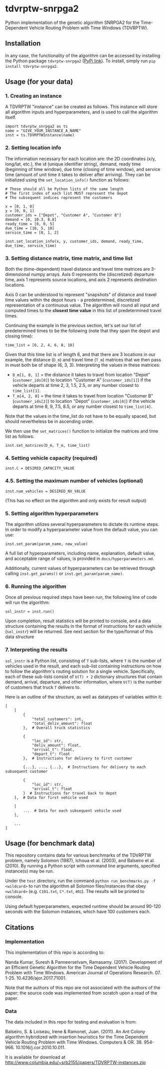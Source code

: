 # tdvrptw-snrpga2
Python implementation of the genetic algorithm SNRPGA2 for the Time-Dependent Vehicle Routing Problem with Time Windows (TDVRPTW).

## Installation

In any case, the functionality of the algorithm can be accessed by installing the Python package `tdvrptw-snrpga2` ([PyPi link](https://pypi.org/project/tdvrptw-snrpga2/)). To install, simply run `pip install tdvrptw-snrpga2`.

## Usage (for your data)

### 1. Creating an instance

A TDVRPTW "instance" can be created as follows. This instance will store all algorithm inputs and hyperparameters, and is used to call the algorithm itself.

```
import tdvrptw_snrpga2 as ts
name = "GIVE_YOUR_INSTANCE_A_NAME"
inst = ts.TDVRPTWInstance(name)
```

### 2. Setting location info

The information necessary for each location are: the 2D coordinates (x/y, long/lat, etc.), the id (unique identifier string), demand, ready time (beginning of time window), due time (closing of time window), and service time (amount of unit time it takes to deliver after arriving). They can be initialized using the `set_location_info()` function as follows:

```
# These should all be Python lists of the same length
# The first index of each list MUST represent the depot
# The subsequent indices represent the customers

x = [0, 1, 0]
y = [0, 0, 1]
customer_ids = ["Depot", "Customer A", "Customer B"]
demand = [0, 10.3, 8.8]
ready_time = [0, 0, 5]
due_time = [10, 5, 10]
service_time = [0, 1, 2]

inst.set_location_info(x, y, customer_ids, demand, ready_time, due_time, service_time)
```

### 3. Setting distance matrix, time matrix, and time list

Both the (time-dependent) travel distance and travel time matrices are 3-dimensional numpy arrays. Axis 0 represents the (discretized) departure time, axis 1 represents source locations, and axis 2 represents destination locations.

Axis 0 can be understood to represent "snapshots" of distance and travel time values within the depot hours - a predetermined, discretized representation of a continuous value. The algorithm will round all input and computed times to the **closest time value** in this list of predetermined travel times.

Continuing the example in the previous section, let's set our list of predetermined times to be the following (note that they span the depot and closing time):

```
time_list = [0, 2, 4, 6, 8, 10]
```

Given that this time list is of length 6, and that there are 3 locations in our example, the distance (`D_m`) and travel time (`T_m`) matrices that we then pass in must both be of shape (6, 3, 3). Interpreting the values in these matrices:
* `D_m[1, 0, 1]` = the distance it takes to travel from location "Depot" (`customer_ids[0]`) to location "Customer A" (`customer_ids[1]`) if the vehicle departs at time 2, 3, 1.5, 2.5, or any number closest to `time_list[1]`.
* `T_m[4, 2, 0]` = the time it takes to travel from location "Customer B" (`customer_ids[2]`) to location "Depot" (`customer_ids[0]`) if the vehicle departs at time 8, 9, 7.5, 8.5, or any number closest to `time_list[4]`.

Note that the values in the time_list do not have to be equally spaced, but should nevertheless be in ascending order.

We then use the `set_matrices()` function to initialize the matrices and time list as follows:

```
inst.set_matrices(D_m, T_m, time_list)
```

### 4. Setting vehicle capacity (required)

```
inst.C = DESIRED_CAPACITY_VALUE
```

### 4.5. Setting the maximum number of vehicles (optional)

```
inst.num_vehicles = DESIRED_NV_VALUE
```

(This has no effect on the algorithm and only exists for result output)

### 5. Setting algorithm hyperparameters

The algorithm utilizes several hyperparameters to dictate its runtime steps. In order to modify a hyperparameter value from the default value, you can use:

```
inst.set_param(param_name, new_value)
```

A full list of hyperparameters, including name, explanation, default value, and acceptable range of values, is provided in `docs/hyperparameters.md`.

Additionally, current values of hyperparameters can be retrieved through calling `inst.get_params()` or `inst.get_param(param_name)`.

### 6. Running the algorithm

Once all previous required steps have been run, the following line of code will run the algorithm:

```
sol_instr = inst.run()
```

Upon completion, result statistics will be printed to console, and a data structure containing the results in the format of instructions for each vehicle (`sol_instr`) will be returned. See next section for the type/format of this data structure

### 7. Interpreting the results

`sol_instr` is a Python list, consisting of `T` sub-lists, where `T` is the number of vehicles used in the result, and each sub-list containing instructions on how to follow the algorithm's routing solution for a single vehicle. Specifically, each of these sub-lists consist of `U(T) + 2` dictionary structures that contain demand, arrival, departure, and other information, where `U(T)` is the number of customers that truck `T` delivers to.

Here is an outline of the structure, as well as datatypes of variables within it:

```
[
    [
        {
            "total_customers": int,
            "total_deliv_amount": float
        },  # Overall truck statistics

        {
            "loc_id": str,
            "deliv_amount": float,
            "arrival_t": float,
            "depart_t": float
        },  # Instructions for delivery to first customer

        {...}, ..., {...},  # Instructions for delivery to each subsequent customer
        
        {
            "loc_id": str,
            "arrival_t": float
        }  # Instructions for travel back to depot
    ],  # Data for first vehicle used

    [
        ...  # Data for each subsequent vehicle used
    ],

    ...
]
```

## Usage (for benchmark data)

This repository contains data for various benchmarks of the TDVRPTW problem, namely Solomon (1987), Ichoua et al. (2003), and Balseiro et al. (2010). By running a Python script with command line arguments, specified instance(s) may be run.

Under the `test` directory, run the command `python run_benchmarks.py -f <wildcard>` to run the algorithm all Solomon files/instances that obey `<wildcard>` (e.g. `C101.txt`, `C*.txt`, etc). The results will be printed to console.

Using default hyperparameters, expected runtime should be around 90-120 seconds with the Solomon instances, which have 100 customers each.

## Citations

### Implementation

This implementation of this repo is according to:

Nanda Kumar, Suresh & Panneerselvam, Ramasamy. (2017). Development of an Efficient Genetic Algorithm for the Time Dependent Vehicle Routing Problem with Time Windows. American Journal of Operations Research. 07. 1-25. 10.4236/ajor.2017.71001.

Note that the authors of this repo are not associated with the authors of the paper; the source code was implemented from scratch upon a read of the paper.

### Data

The data included in this repo for testing and evaluation is from:

Balseiro, S. & Loiseau, Irene & Ramonet, Juan. (2011). An Ant Colony algorithm hybridized with insertion heuristics for the Time Dependent Vehicle Routing Problem with Time Windows. Computers & OR. 38. 954-966. 10.1016/j.cor.2010.10.011. 

It is available for download at http://www.columbia.edu/~srb2155/papers/TDVRPTW-instances.zip
